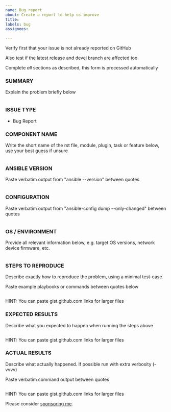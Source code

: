 ```yaml
---
name: Bug report
about: Create a report to help us improve
title: 
labels: bug
assignees: 

---
```


Verify first that your issue is not already reported on GitHub

Also test if the latest release and devel branch are affected too

Complete *all* sections as described, this form is processed automatically

### SUMMARY
Explain the problem briefly below
```

```

### ISSUE TYPE
- Bug Report

### COMPONENT NAME
Write the short name of the rst file, module, plugin, task or feature below, use your best guess if unsure
```

```

### ANSIBLE VERSION
Paste verbatim output from "ansible --version" between quotes
```

```

### CONFIGURATION
Paste verbatim output from "ansible-config dump --only-changed" between quotes
```

```

### OS / ENVIRONMENT
Provide all relevant information below, e.g. target OS versions, network device firmware, etc.
```

```

### STEPS TO REPRODUCE
Describe exactly how to reproduce the problem, using a minimal test-case

Paste example playbooks or commands between quotes below
```

```
HINT: You can paste gist.github.com links for larger files

### EXPECTED RESULTS
Describe what you expected to happen when running the steps above
```

```
HINT: You can paste gist.github.com links for larger files


### ACTUAL RESULTS
Describe what actually happened. If possible run with extra verbosity (-vvvv)

Paste verbatim command output between quotes
```

```
HINT: You can paste gist.github.com links for larger files

Please consider [sponsoring me](https://github.com/sponsors/rroethof).